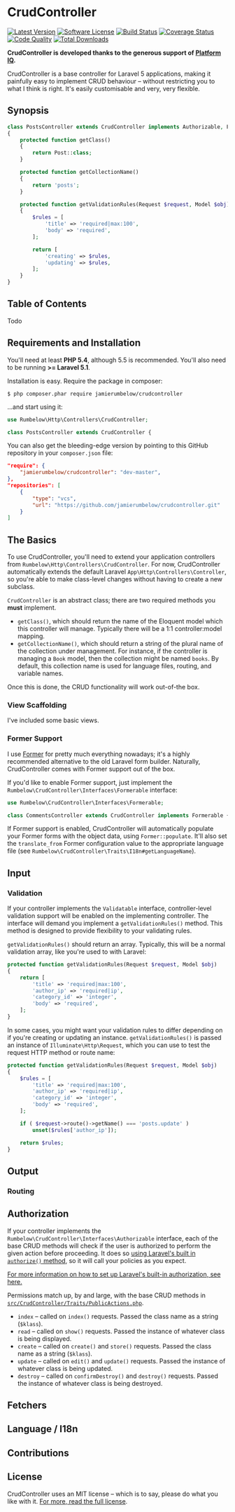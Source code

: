 # CrudController

[![Latest Version](https://img.shields.io/github/release/jamierumbelow/crudcontroller.svg)](https://github.com/jamierumbelow/crudcontroller/releases)
[![Software License](https://img.shields.io/badge/license-MIT-brightgreen.svg)](LICENSE.md)
[![Build Status](https://img.shields.io/scrutinizer/build/g/jamierumbelow/crudcontroller.svg)](https://scrutinizer-ci.com/g/jamierumbelow/crudcontroller/build-status/master)
[![Coverage Status](https://img.shields.io/scrutinizer/coverage/g/jamierumbelow/crudcontroller.svg)](https://scrutinizer-ci.com/g/jamierumbelow/crudcontroller/code-structure)
[![Code Quality](https://img.shields.io/scrutinizer/g/jamierumbelow/crudcontroller.svg)](https://scrutinizer-ci.com/g/jamierumbelow/crudcontroller/code-structure)
[![Total Downloads](https://img.shields.io/packagist/dt/jamierumbelow/crudcontroller.svg)](https://packagist.org/packages/jamierumbelow/crudcontroller)

**CrudController is developed thanks to the generous support of [Platform IQ](https://www.platformiq.com/).**

CrudController is a base controller for Laravel 5 applications, making it painfully easy to implement CRUD behaviour – without restricting you to what I think is right. It's easily customisable and very, very flexible.

## Synopsis

```php
class PostsController extends CrudController implements Authorizable, Formerable, Validatable
{
    protected function getClass()
    {
        return Post::class;
    }

    protected function getCollectionName()
    {
        return 'posts';
    }

    protected function getValidationRules(Request $request, Model $obj)
    {
        $rules = [
            'title' => 'required|max:100',
            'body' => 'required',
        ];

        return [
            'creating' => $rules,
            'updating' => $rules,
        ];
    }
}
```

## Table of Contents

Todo

## Requirements and Installation

You'll need at least **PHP 5.4**, although 5.5 is recommended. You'll also need to be running **>= Laravel 5.1**.

Installation is easy. Require the package in composer:

    $ php composer.phar require jamierumbelow/crudcontroller

...and start using it:

```php
use Rumbelow\Http\Controllers\CrudController;

class PostsController extends CrudController {
```

You can also get the bleeding-edge version by pointing to this GitHub repository in your `composer.json` file:

```json
"require": {
    "jamierumbelow/crudcontroller": "dev-master",
},
"repositories": [
    {
        "type": "vcs",
        "url": "https://github.com/jamierumbelow/crudcontroller.git"
    }
]
```

## The Basics

To use CrudController, you'll need to extend your application controllers from `Rumbelow\Http\Controllers\CrudController`. For now, CrudController automatically extends the default Laravel `App\Http\Controllers\Controller`, so you're able to make class-level changes without having to create a new subclass.

`CrudController` is an abstract class; there are two required methods you **must** implement.

* `getClass()`, which should return the name of the Eloquent model which this controller will manage. Typically there will be a 1:1 controller:model mapping.
* `getCollectionName()`, which should return a string of the plural name of the collection under management. For instance, if the controller is managing a `Book` model, then the collection might be named `books`. By default, this collection name is used for language files, routing, and variable names.

Once this is done, the CRUD functionality will work out-of-the box.

### View Scaffolding

I've included some basic views.

### Former Support

I use [Former](https://github.com/formers/former) for pretty much everything nowadays; it's a highly recommended alternative to the old Laravel form builder. Naturally, CrudController comes with Former support out of the box.

If you'd like to enable Former support, just implement the `Rumbelow\CrudController\Interfaces\Formerable` interface:

```php
use Rumbelow\CrudController\Interfaces\Formerable;

class CommentsController extends CrudController implements Formerable {
```

If Former support is enabled, CrudController will automatically populate your Former forms with the object data, using `Former::populate`. It'll also set the `translate_from` Former configuration value to the appropriate language file (see `Rumbelow\CrudController\Traits\I18n#getLanguageName`).

## Input

### Validation

If your controller implements the `Validatable` interface, controller-level validation support will be enabled on the implementing controller. The interface will demand you implement a `getValidationRules()` method. This method is designed to provide flexibility to your validating rules.

`getValidationRules()` should return an array. Typically, this will be a normal validation array, like you're used to with Laravel:

```php
protected function getValidationRules(Request $request, Model $obj)
{
    return [
        'title' => 'required|max:100',
        'author_ip' => 'required|ip',
        'category_id' => 'integer',
        'body' => 'required',
    ];
}
```

In some cases, you might want your validation rules to differ depending on if you're creating or updating an instance. `getValidationRules()` is passed an instance of `Illuminate\Http\Request`, which you can use to test the request HTTP method or route name:

```php
protected function getValidationRules(Request $request, Model $obj)
{
    $rules = [
        'title' => 'required|max:100',
        'author_ip' => 'required|ip',
        'category_id' => 'integer',
        'body' => 'required',
    ];

    if ( $request->route()->getName() === 'posts.update' )
        unset($rules['author_ip']);

    return $rules;
}
```

## Output

### Routing

## Authorization

If your controller implements the `Rumbelow\CrudController\Interfaces\Authorizable` interface, each of the base CRUD methods will check if the user is authorized to perform the given action before proceeding. It does so [using Laravel's built in `authorize()` method](https://laravel.com/docs/5.2/authorization#controller-authorization), so it will call your policies as you expect.

[For more information on how to set up Laravel's built-in authorization, see here.](https://laravel.com/docs/5.2/authorization)

Permissions match up, by and large, with the base CRUD methods in [`src/CrudController/Traits/PublicActions.php`](src/CrudController/Traits/PublicActions.php).

* `index` – called on `index()` requests. Passed the class name as a string (`$klass`).
* `read` – called on `show()` requests. Passed the instance of whatever class is being displayed.
* `create` – called on `create()` and `store()` requests. Passed the class name as a string (`$klass`).
* `update` – called on `edit()` and `update()` requests. Passed the instance of whatever class is being updated.
* `destroy` – called on `confirmDestroy()` and `destroy()` requests. Passed the instance of whatever class is being destroyed.

## Fetchers

## Language / I18n

## Contributions

## License

CrudController uses an MIT license – which is to say, please do what you like with it. [For more, read the full license](LICENSE.md).
